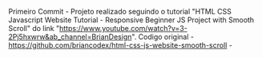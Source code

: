 Primeiro Commit - Projeto realizado seguindo o tutorial "HTML CSS Javascript Website Tutorial - Responsive Beginner JS Project with Smooth Scroll" do link "https://www.youtube.com/watch?v=3-2Pj5hxwrw&ab_channel=BrianDesign". Codigo original - https://github.com/briancodex/html-css-js-website-smooth-scroll -
